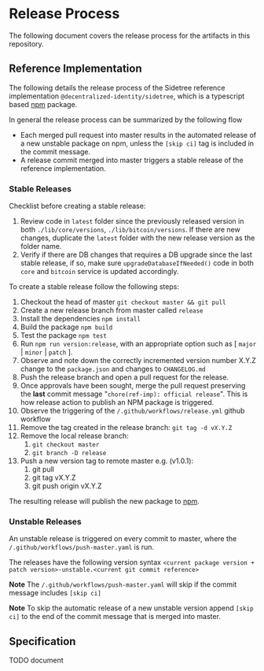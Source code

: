 # Release Process

The following document covers the release process for the artifacts in this repository.

## Reference Implementation

The following details the release process of the Sidetree reference implementation `@decentralized-identity/sidetree`, which is a typescript based [npm](https://www.npmjs.com/) package.

In general the release process can be summarized by the following flow
- Each merged pull request into master results in the automated release of a new unstable package on npm, unless the `[skip ci]` tag is included in the commit message.
- A release commit merged into master triggers a stable release of the reference implementation.

### Stable Releases

Checklist before creating a stable release:

1. Review code in `latest` folder since the previously released version in both `./lib/core/versions`, `./lib/bitcoin/versions`. If there are new changes, duplicate the `latest` folder with the new release version as the folder name.
1. Verify if there are DB changes that requires a DB upgrade since the last stable release, if so, make sure `upgradeDatabaseIfNeeded()` code in both `core` and `bitcoin` service is updated accordingly.

To create a stable release follow the following steps:

1. Checkout the head of master `git checkout master && git pull`
1. Create a new release branch from master called `release`
1. Install the dependencies `npm install`
1. Build the package `npm build`
1. Test the package `npm test`
1. Run `npm run version:release`, with an appropriate option such as [ `major` | `minor` | `patch` ].
1. Observe and note down the correctly incremented version number X.Y.Z change to the `package.json` and changes to `CHANGELOG.md`
1. Push the release branch and open a pull request for the release.
1. Once approvals have been sought, merge the pull request preserving the **last** commit message "`chore(ref-imp): official release`". This is how release action to publish an NPM package is triggered.
1. Observe the triggering of the `/.github/workflows/release.yml` github workflow
1. Remove the tag created in the release branch: `git tag -d vX.Y.Z`
1. Remove the local release branch:
   1. `git checkout master`
   1. `git branch -D release`
1. Push a new version tag to remote master e.g. (v1.0.1):
   1. git pull
   1. git tag vX.Y.Z
   1. git push origin vX.Y.Z

The resulting release will publish the new package to [npm](https://www.npmjs.com/).

### Unstable Releases

An unstable release is triggered on every commit to master, where the `/.github/workflows/push-master.yaml` is run.

The releases have the following version syntax `<current package version + patch version>-unstable.<current git commit reference>`

**Note** The `/.github/workflows/push-master.yaml` will skip if the commit message includes `[skip ci]`

**Note** To skip the automatic release of a new unstable version append `[skip ci]` to the end of the commit message
that is merged into master.

## Specification

TODO document